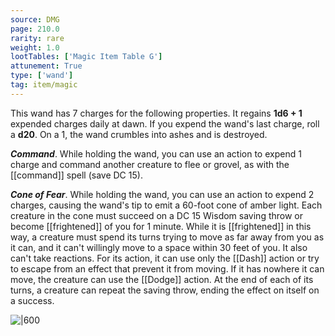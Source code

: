 ```yaml
---
source: DMG
page: 210.0
rarity: rare
weight: 1.0
lootTables: ['Magic Item Table G']
attunement: True
type: ['wand']
tag: item/magic
---
```


This wand has 7 charges for the following properties. It regains **1d6 + 1** expended charges daily at dawn. If you expend the wand's last charge, roll a **d20**. On a 1, the wand crumbles into ashes and is destroyed.

**_Command_**. While holding the wand, you can use an action to expend 1 charge and command another creature to flee or grovel, as with the [[command]] spell (save DC 15).

**_Cone of Fear_**. While holding the wand, you can use an action to expend 2 charges, causing the wand's tip to emit a 60-foot cone of amber light. Each creature in the cone must succeed on a DC 15 Wisdom saving throw or become [[frightened]] of you for 1 minute. While it is [[frightened]] in this way, a creature must spend its turns trying to move as far away from you as it can, and it can't willingly move to a space within 30 feet of you. It also can't take reactions. For its action, it can use only the [[Dash]] action or try to escape from an effect that prevent it from moving. If it has nowhere it can move, the creature can use the [[Dodge]] action. At the end of each of its turns, a creature can repeat the saving throw, ending the effect on itself on a success.


![|600](https://5e.tools/img/items/DMG/Wand%20of%20Fear.jpg)